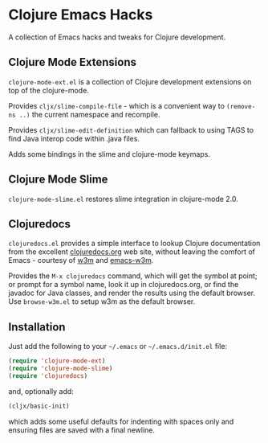 # Clojure Emacs Hacks

A collection of Emacs hacks and tweaks for Clojure development.

## Clojure Mode Extensions

`clojure-mode-ext.el` is a collection of Clojure development
extensions on top of the clojure-mode.

Provides `cljx/slime-compile-file` - which is a convenient way to
`(remove-ns ..)` the current namespace and recompile.

Provides `cljx/slime-edit-definition` which can fallback to using TAGS
to find Java interop code within .java files.

Adds some bindings in the slime and clojure-mode keymaps.

## Clojure Mode Slime

`clojure-mode-slime.el` restores slime integration in clojure-mode
2.0.

## Clojuredocs

`clojuredocs.el` provides a simple interface to lookup Clojure
documentation from the excellent
[clojuredocs.org](http://clojuredocs.org) web site, without leaving
the comfort of Emacs - courtesy of [w3m](http://w3m.sourceforge.net/)
and [emacs-w3m](http://www.emacswiki.org/emacs/emacs-w3m).

Provides the `M-x clojuredocs` command, which will get the symbol at
point; or prompt for a symbol name, look it up in clojuredocs.org, or
find the javadoc for Java classes, and render the results using the
default browser. Use `browse-w3m.el` to setup w3m as the default
browser.

## Installation

Just add the following to your `~/.emacs` or `~/.emacs.d/init.el`
file:

```lisp
(require 'clojure-mode-ext)
(require 'clojure-mode-slime)
(require 'clojuredocs)
```

and, optionally add:

```lisp
(cljx/basic-init)
```

which adds some useful defaults for indenting with spaces only and
ensuring files are saved with a final newline.
